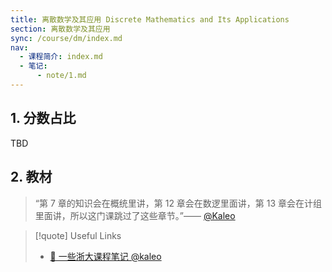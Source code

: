 ```yaml
---
title: 离散数学及其应用 Discrete Mathematics and Its Applications
section: 离散数学及其应用
sync: /course/dm/index.md
nav:
  - 课程简介: index.md
  - 笔记:
      - note/1.md
---
```


## 1. 分数占比

TBD

## 2. 教材

> “第 7 章的知识会在概统里讲，第 12 章会在数逻里面讲，第 13 章会在计组里面讲，所以这门课跳过了这些章节。”—— [@Kaleo](https://www.yuque.com/linguisty/zju_courses/discrete)

> [!quote] Useful Links
>
> - [💖 一些浙大课程笔记 @kaleo](https://www.yuque.com/linguisty/zju_courses/discrete)

